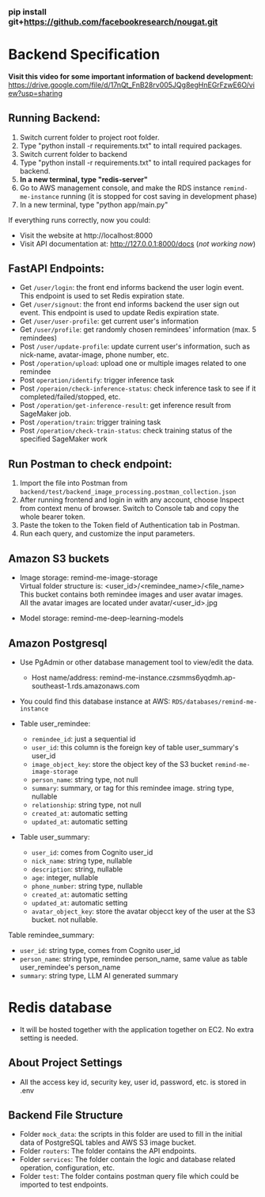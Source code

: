 ### pip install git+https://github.com/facebookresearch/nougat.git

# Backend Specification

**Visit this video for some important information of backend development:** https://drive.google.com/file/d/17nQt_FnB28rv005JQg8egHnEGrFzwE6O/view?usp=sharing

## Running Backend:

1. Switch current folder to project root folder.
2. Type "python install -r requirements.txt" to intall required packages.
3. Switch current folder to backend
4. Type "python install -r requirements.txt" to intall required packages for backend.
5. **In a new terminal, type "redis-server"**
6. Go to AWS management console, and make the RDS instance `remind-me-instance` running (it is stopped for cost saving in development phase)
7. In a new terminal, type "python app/main.py"

If everything runs correctly, now you could:<br>

- Visit the website at http://localhost:8000<br>
- Visit API documentation at: http://127.0.0.1:8000/docs (_not working now_)

## FastAPI Endpoints:

- Get `/user/login`: the front end informs backend the user login event. This endpoint is used to set Redis expiration state.
- Get `/user/signout`: the front end informs backend the user sign out event. This endpoint is used to update Redis expiration state.
- Get `/user/user-profile`: get current user's information<br>
- Get `/user/profile`: get randomly chosen remindees' information (max. 5 remindees)<br>
- Post `/user/update-profile`: update current user's information, such as nick-name, avatar-image, phone number, etc.<br>
- Post `/operation/upload`: upload one or multiple images related to one remindee<br>
- Post `operation/identify`: trigger inference task
- Post `/operaion/check-inference-status`: check inference task to see if it completed/failed/stopped, etc.
- Post `/operation/get-inference-result`: get inference result from SageMaker job.
- Post `/operation/train`: trigger training task
- Post `/operation/check-train-status`: check training status of the specified SageMaker work

## Run Postman to check endpoint:

1. Import the file into Postman from `backend/test/backend_image_processing.postman_collection.json`
2. After running frontend and login in with any account, choose Inspect from context menu of browser. Switch to Console tab and copy the whole bearer token.
3. Paste the token to the Token field of Authentication tab in Postman.
4. Run each query, and customize the input parameters.

## Amazon S3 buckets

- Image storage: remind-me-image-storage <br>
  Virtual folder structure is: <user_id>/<remindee_name>/<file_name><br>
  This bucket contains both remindee images and user avatar images. <br>
  All the avatar images are located under avatar/<user_id>.jpg<br>

- Model storage: remind-me-deep-learning-models

## Amazon Postgresql

- Use PgAdmin or other database management tool to view/edit the data. <br>

  - Host name/address: remind-me-instance.czsmms6yqdmh.ap-southeast-1.rds.amazonaws.com

- You could find this database instance at AWS: `RDS/databases/remind-me-instance`

- Table user_remindee:

  - `remindee_id`: just a sequential id
  - `user_id`: this column is the foreign key of table user_summary's user_id
  - `image_object_key`: store the object key of the S3 bucket `remind-me-image-storage`
  - `person_name`: string type, not null
  - `summary`: summary, or tag for this remindee image. string type, nullable
  - `relationship`: string type, not null
  - `created_at`: automatic setting
  - `updated_at`: automatic setting

- Table user_summary:
  - `user_id`: comes from Cognito user_id
  - `nick_name`: string type, nullable
  - `description`: string, nullable
  - `age`: integer, nullable
  - `phone_number`: string type, nullable
  - `created_at`: automatic setting
  - `updated_at`: automatic setting
  - `avatar_object_key`: store the avatar objecct key of the user at the S3 bucket. not nullable.

Table remindee_summary:

- `user_id`: string type, comes from Cognito user_id
- `person_name`: string type, remindee person_name, same value as table user_remindee's person_name
- `summary`: string type, LLM AI generated summary

# Redis database

- It will be hosted together with the application together on EC2. No extra setting is needed.

## About Project Settings

- All the access key id, security key, user id, password, etc. is stored in .env

## Backend File Structure

- Folder `mock_data`: the scripts in this folder are used to fill in the initial data of PostgreSQL tables and AWS S3 image bucket.
- Folder `routers`: The folder contains the API endpoints.
- Folder `services`: The folder contain the logic and database related operation, configuration, etc.
- Folder `test`: The folder contains postman query file which could be imported to test endpoints.
